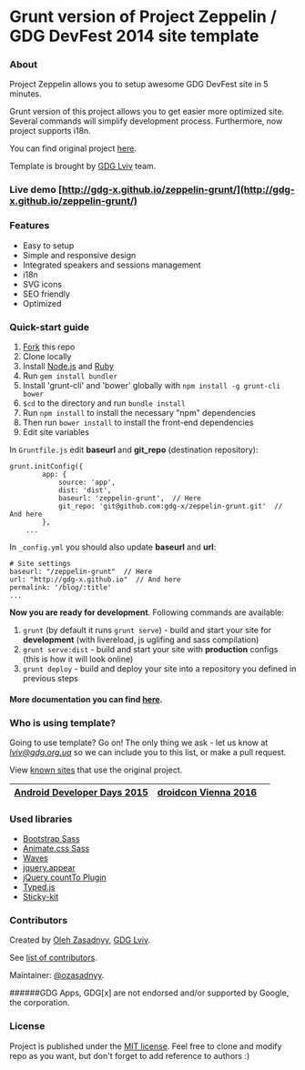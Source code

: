 Grunt version of Project Zeppelin / GDG DevFest 2014 site template
=============

### About 
Project Zeppelin allows you to setup awesome GDG DevFest site in 5 minutes. 

Grunt version of this project allows you to get easier more optimized site. Several commands will simplify development process. Furthermore, now project supports i18n.

You can find original project [here](https://github.com/gdg-x/zeppelin).

Template is brought by [GDG Lviv](http://lviv.gdg.org.ua/) team.

### Live demo [http://gdg-x.github.io/zeppelin-grunt/](http://gdg-x.github.io/zeppelin-grunt/)

### Features
* Easy to setup
* Simple and responsive design
* Integrated speakers and sessions management
* i18n
* SVG icons
* SEO friendly
* Optimized

### Quick-start guide
1.  [Fork](https://github.com/gdg-x/zeppelin-grunt/fork) this repo
2.  Clone locally
3.  Install [Node.js](www.nodejs.org) and [Ruby](https://www.ruby-lang.org/)
4.  Run `gem install bundler`
5.  Install 'grunt-cli' and 'bower' globally with `npm install -g grunt-cli bower`
6.  `$cd` to the directory and run `bundle install`
7.  Run `npm install` to install the necessary "npm" dependencies
8.  Then run `bower install` to install the front-end dependencies
9.  Edit site variables


In `Gruntfile.js` edit **baseurl** and **git_repo** (destination repository):
```
grunt.initConfig({
        app: {
            source: 'app',
            dist: 'dist',
            baseurl: 'zeppelin-grunt',  // Here
            git_repo: 'git@github.com:gdg-x/zeppelin-grunt.git'  // And here
        },
    ...
```

In `_config.yml` you should also update **baseurl** and **url**:
```
# Site settings
baseurl: "/zeppelin-grunt"  // Here
url: "http://gdg-x.github.io"  // And here
permalink: '/blog/:title'
...
```

**Now you are ready for development**. Following commands are available:

1.  `grunt` (by default it runs `grunt serve`) - build and start your site for **development** (with livereload, js uglifing and sass compilation) 
2.  `grunt serve:dist` - build and start your site with **production** configs (this is how it will look online)
3.  `grunt deploy` - build and deploy your site into a repository you defined in previous steps

#### More documentation you can find [here](https://github.com/gdg-x/zeppelin-grunt/wiki).

### Who is using template?
Going to use template? Go on! The only thing we ask - let us know at [*lviv@gdg.org.ua*](mailto:lviv@gdg.org.ua) so we can include you to this list, or make a pull request.

View [known sites](https://github.com/gdg-x/zeppelin#who-is-using-template) that use the original project.

| [Android Developer Days 2015](http://www.androiddeveloperday.com/2015/) | [droidcon Vienna 2016](https://droidcon.at/) |  |
|-----------------------------|-----------------------------|-----------------------------|
### Used libraries
* [Bootstrap Sass](https://github.com/twbs/bootstrap-sass)
* [Animate.css Sass](https://github.com/tgdev/animate-sass)
* [Waves](https://github.com/publicis-indonesia/Waves)
* [jquery.appear](https://github.com/bas2k/jquery.appear)
* [jQuery countTo Plugin](https://github.com/mhuggins/jquery-countTo)
* [Typed.js](https://github.com/mattboldt/typed.js)
* [Sticky-kit](https://github.com/leafo/sticky-kit)

### Contributors
Created by [Oleh Zasadnyy](https://github.com/ozasadnyy), [GDG Lviv](https://plus.google.com/102444623953913144164).

See [list of contributors](https://github.com/gdg-x/zepplin-grunt/graphs/contributors).

Maintainer: [@ozasadnyy](https://github.com/ozasadnyy).

######GDG Apps, GDG[x] are not endorsed and/or supported by Google, the corporation.

### License
Project is published under the [MIT license](https://github.com/ozasadnyy/zeppelin-grunt/blob/master/LICENSE). Feel free to clone and modify repo as you want, but don't forget to add reference to authors :)
